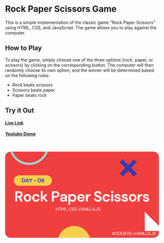 # Rock Paper Scissors Game

This is a simple implementation of the classic game "Rock Paper Scissors" using HTML, CSS, and JavaScript. The game allows you to play against the computer.

## How to Play

To play the game, simply choose one of the three options (rock, paper, or scissors) by clicking on the corresponding button. The computer will then randomly choose its own option, and the winner will be determined based on the following rules:

- Rock beats scissors
- Scissors beats paper
- Paper beats rock

## Try it Out

#### [Live Link](https://rps-vanillajs.netlify.app/)

#### [Youtube Demo](https://youtu.be/C5CkGn6bYrI)

<br/>

![Demo-screenshot-1](./assets/img/rock-paper-scissors.png)
